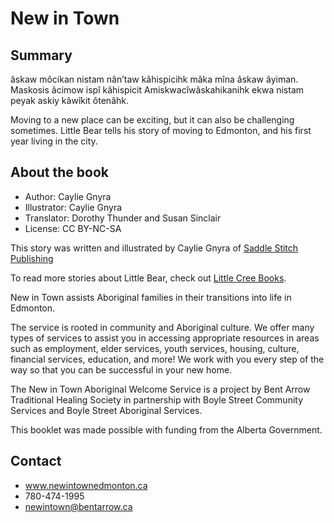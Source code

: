 # New in Town

## Summary

âskaw môcikan nistam nân’taw kâhispicihk mâka mîna âskaw âyiman. Maskosis âcimow ispî kâhispicit Amiskwacîwâskahikanihk ekwa nistam peyak askiy kâwîkit ôtenâhk.

Moving to a new place can be exciting, but it can also be challenging sometimes. Little Bear tells his story of moving to Edmonton, and his first year living in the city.

## About the book

* Author: Caylie Gnyra
* Illustrator: Caylie Gnyra
* Translator: Dorothy Thunder and Susan Sinclair
* License: CC BY-NC-SA

This story was written and illustrated by Caylie Gnyra of [Saddle Stitch Publishing](www.saddlestitchpublishing.com)

To read more stories about Little Bear, check out [Little Cree Books](www.littlecreebooks.com).

New in Town assists Aboriginal families in their transitions into life in Edmonton.

The service is rooted in community and Aboriginal culture. We offer many types of services to assist you in accessing appropriate resources in areas such as employment, elder services, youth services, housing, culture, financial services, education, and more! We work with you every step of the way so that you can be successful in your new home.

The New in Town Aboriginal Welcome Service is a project by Bent Arrow Traditional Healing Society in partnership with Boyle Street Community Services and Boyle Street Aboriginal Services.

This booklet was made possible with funding from the Alberta Government.

## Contact

* www.newintownedmonton.ca
* 780-474-1995
* newintown@bentarrow.ca
